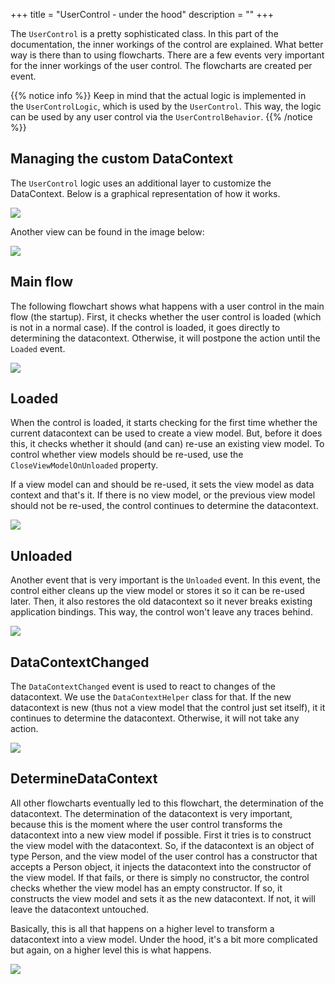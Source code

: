 +++
title = "UserControl - under the hood" 
description = ""
+++

The `UserControl` is a pretty sophisticated class. In this part of the documentation, the inner workings of the control are explained. What better way is there than to using flowcharts. There are a few events very important for the inner workings of the user control. The flowcharts are created per event.

{{% notice info %}}
Keep in mind that the actual logic is implemented in the `UserControlLogic`, which is used by the `UserControl`. This way, the logic can be used by any user control via the `UserControlBehavior`.
{{% /notice %}}

## Managing the custom DataContext

The `UserControl` logic uses an additional layer to customize the DataContext. Below is a graphical representation of how it works.

![](../../../../../images/catel-mvvm/views/xaml/advanced/usercontrol-under-the-hood/overview.png)

Another view can be found in the image below:

![](../../../../../images/catel-mvvm/views/xaml/advanced/usercontrol-under-the-hood/hierarchy.png)

## Main flow

The following flowchart shows what happens with a user control in the main flow (the startup). First, it checks whether the user control is loaded (which is not in a normal case). If the control is loaded, it goes directly to determining the datacontext. Otherwise, it will postpone the action until the `Loaded` event. 

![](../../../../../images/catel-mvvm/views/xaml/advanced/usercontrol-under-the-hood/mainflow.png)

## Loaded

When the control is loaded, it starts checking for the first time whether the current datacontext can be used to create a view model. But, before it does this, it checks whether it should (and can) re-use an existing view model. To control whether view models should be re-used, use the `CloseViewModelOnUnloaded` property.

If a view model can and should be re-used, it sets the view model as data context and that's it. If there is no view model, or the previous view model should not be re-used, the control continues to determine the datacontext.

![](../../../../../images/catel-mvvm/views/xaml/advanced/usercontrol-under-the-hood/loaded.png)

## Unloaded

Another event that is very important is the `Unloaded` event. In this event, the control either cleans up the view model or stores it so it can be re-used later. Then, it also restores the old datacontext so it never breaks existing application bindings. This way, the control won't leave any traces behind.

![](../../../../../images/catel-mvvm/views/xaml/advanced/usercontrol-under-the-hood/unloaded.png)

## DataContextChanged

The `DataContextChanged` event is used to react to changes of the datacontext. We use the `DataContextHelper` class for that. If the new datacontext is new (thus not a view model that the control just set itself), it it continues to determine the datacontext. Otherwise, it will not take any action.

![](../../../../../images/catel-mvvm/views/xaml/advanced/usercontrol-under-the-hood/datacontextchanged.png)

## DetermineDataContext

All other flowcharts eventually led to this flowchart, the determination of the datacontext. The determination of the datacontext is very important, because this is the moment where the user control transforms the datacontext into a new view model if possible. First it tries is to construct the view model with the datacontext. So, if the datacontext is an object of type Person, and the view model of the user control has a constructor that accepts a Person object, it injects the datacontext into the constructor of the view model. If that fails, or there is simply no constructor, the control checks whether the view model has an empty constructor. If so, it constructs the view model and sets it as the new datacontext. If not, it will leave the datacontext untouched.

Basically, this is all that happens on a higher level to transform a datacontext into a view model. Under the hood, it's a bit more complicated but again, on a higher level this is what happens.

![](../../../../../images/catel-mvvm/views/xaml/advanced/usercontrol-under-the-hood/determinedatacontext.png)